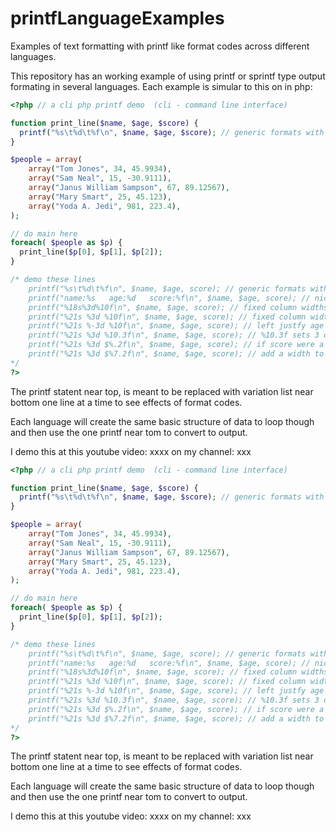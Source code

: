 # printfLanguageExamples
Examples of text formatting with printf like format codes across different languages.

This repository has an working example of using printf or sprintf type output formating in several languages. Each example is simular to this on in php:

```php
<?php // a cli php printf demo  (cli - command line interface)

function print_line($name, $age, $score) {
  printf("%s\t%d\t%f\n", $name, $age, $score); // generic formats with no specs
}

$people = array(
    array("Tom Jones", 34, 45.9934),
    array("Sam Neal", 15, -30.9111),
    array("Janus William Sampson", 67, 89.12567),
    array("Mary Smart", 25, 45.123),
    array("Yoda A. Jedi", 981, 223.4),  
);

// do main here
foreach( $people as $p) {
  print_line($p[0], $p[1], $p[2]);
}

/* demo these lines
    printf("%s\t%d\t%f\n", $name, $age, score); // generic formats with no specs
    printf("name:%s   age:%d   score:%f\n", $name, $age, score); // nice for debugging
    printf("%18s%3d%10f\n", $name, $age, score); // fixed column widths
    printf("%21s %3d %10f\n", $name, $age, score); // fixed column widths, added spaces
    printf("%21s %-3d %10f\n", $name, $age, score); // left justfy age with - 
    printf("%21s %3d %10.3f\n", $name, $age, score); // %10.3f sets 3 decimal places for score
    printf("%21s %3d $%.2f\n", $name, $age, score); // if score were a dollar amount, remove width
    printf("%21s %3d $%7.2f\n", $name, $age, score); // add a width to line up decimals
*/
?>
```
The printf statent near top, is meant to be replaced with variation list near bottom one line at a time to see effects of format codes.

Each language will create the same basic structure of data to loop though and then use the one printf near tom to convert to output.

I demo this at this youtube video:  xxxx
on my channel: xxx
```php
<?php // a cli php printf demo  (cli - command line interface)

function print_line($name, $age, $score) {
  printf("%s\t%d\t%f\n", $name, $age, $score); // generic formats with no specs
}

$people = array(
    array("Tom Jones", 34, 45.9934),
    array("Sam Neal", 15, -30.9111),
    array("Janus William Sampson", 67, 89.12567),
    array("Mary Smart", 25, 45.123),
    array("Yoda A. Jedi", 981, 223.4),  
);

// do main here
foreach( $people as $p) {
  print_line($p[0], $p[1], $p[2]);
}

/* demo these lines
    printf("%s\t%d\t%f\n", $name, $age, score); // generic formats with no specs
    printf("name:%s   age:%d   score:%f\n", $name, $age, score); // nice for debugging
    printf("%18s%3d%10f\n", $name, $age, score); // fixed column widths
    printf("%21s %3d %10f\n", $name, $age, score); // fixed column widths, added spaces
    printf("%21s %-3d %10f\n", $name, $age, score); // left justfy age with - 
    printf("%21s %3d %10.3f\n", $name, $age, score); // %10.3f sets 3 decimal places for score
    printf("%21s %3d $%.2f\n", $name, $age, score); // if score were a dollar amount, remove width
    printf("%21s %3d $%7.2f\n", $name, $age, score); // add a width to line up decimals
*/
?>
```
The printf statent near top, is meant to be replaced with variation list near bottom one line at a time to see effects of format codes.

Each language will create the same basic structure of data to loop though and then use the one printf near tom to convert to output.

I demo this at this youtube video:  xxxx
on my channel: xxx
